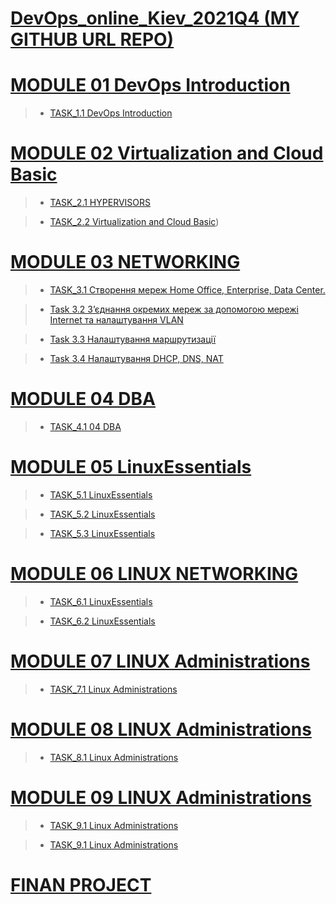 
[DevOps_online_Kiev_2021Q4 (MY GITHUB URL REPO)](https://github.com/vasilkyiv/DevOps_online_Kiev_2021Q4.git)
=======================================

[MODULE 01 DevOps Introduction](https://github.com/vasilkyiv/DevOps_online_Kiev_2021Q4/tree/main/m1) 
=======================================
> - [TASK_1.1 DevOps Introduction](https://github.com/vasilkyiv/DevOps_online_Kiev_2021Q4/tree/main/m1/task1.1)

[MODULE 02 Virtualization and Cloud Basic](https://github.com/vasilkyiv/DevOps_online_Kiev_2021Q4/tree/main/m2/) 
=======================================
> - [TASK_2.1 HYPERVISORS](https://github.com/vasilkyiv/DevOps_online_Kiev_2021Q4/tree/main/m2/task2.1)

> - [TASK_2.2 Virtualization and Cloud Basic](https://github.com/vasilkyiv/DevOps_online_Kiev_2021Q4/tree/main/m2/task2.1))

[MODULE 03 NETWORKING](https://github.com/vasilkyiv/DevOps_online_Kiev_2021Q4/tree/main/m3) 
===========================================================================

> - [TASK_3.1 Створення мереж Home Office, Enterprise, Data Center.](https://github.com/vasilkyiv/DevOps_online_Kiev_2021Q4/tree/main/m3/task3.1)

> - [Task 3.2  З’єднання окремих мереж за допомогою мережі Internet та налаштування VLAN](https://github.com/vasilkyiv/DevOps_online_Kiev_2021Q4/tree/main/m3/task3.1)

> - [Task 3.3  Налаштування маршрутизації](https://github.com/vasilkyiv/DevOps_online_Kiev_2021Q4/tree/main/m3/task3.1)

> - [Task 3.4  Налаштування DHCP, DNS, NAT](https://github.com/vasilkyiv/DevOps_online_Kiev_2021Q4/tree/main/m3/task3.1)

[MODULE 04 DBA](https://github.com/vasilkyiv/DevOps_online_Kiev_2021Q4/tree/main/m4/) 
===========================================================================
> - [TASK_4.1 04 DBA](https://github.com/vasilkyiv/DevOps_online_Kiev_2021Q4/tree/main/m4/task4.1)

[MODULE 05 LinuxEssentials](https://github.com/vasilkyiv/DevOps_online_Kiev_2021Q4/tree/main/m5) 
===========================================================================
> - [TASK_5.1 LinuxEssentials](https://github.com/vasilkyiv/DevOps_online_Kiev_2021Q4/tree/main/m5/task5.1)

> - [TASK_5.2 LinuxEssentials](https://github.com/vasilkyiv/DevOps_online_Kiev_2021Q4/tree/main/m5/task5.2)

> - [TASK_5.3 LinuxEssentials](https://github.com/vasilkyiv/DevOps_online_Kiev_2021Q4/tree/main/m5/task5.3)

[MODULE 06 LINUX NETWORKING](https://github.com/vasilkyiv/DevOps_online_Kiev_2021Q4/tree/main/m6) 
===========================================================================

> - [TASK_6.1 LinuxEssentials](https://github.com/vasilkyiv/DevOps_online_Kiev_2021Q4/tree/main/m6/task6.1)

> - [TASK_6.2 LinuxEssentials](https://github.com/vasilkyiv/DevOps_online_Kiev_2021Q4/tree/main/m6/task6.2)

[MODULE 07 LINUX Administrations](https://github.com/vasilkyiv/DevOps_online_Kiev_2021Q4/tree/main/m7) 
===========================================================================

> - [TASK_7.1 Linux Administrations](https://github.com/vasilkyiv/DevOps_online_Kiev_2021Q4/tree/main/m7/task7.1)

[MODULE 08 LINUX Administrations](https://github.com/vasilkyiv/DevOps_online_Kiev_2021Q4/tree/main/m8) 
===========================================================================

> - [TASK_8.1 Linux Administrations](https://github.com/vasilkyiv/DevOps_online_Kiev_2021Q4/tree/main/m8/task8.1)

[MODULE 09 LINUX Administrations](https://github.com/vasilkyiv/DevOps_online_Kiev_2021Q4/tree/main/m9) 
===========================================================================

> - [TASK_9.1 Linux Administrations](https://github.com/vasilkyiv/DevOps_online_Kiev_2021Q4/tree/main/m9/task9.1)

> - [TASK_9.1 Linux Administrations](https://github.com/vasilkyiv/DevOps_online_Kiev_2021Q4/tree/main/m9/task9.1)

[FINAN PROJECT](https://github.com/vasilkyiv/DevOps_online_Kiev_2021Q4/blob/main/FinalProject/FinalProject.md) 
===========================================================================